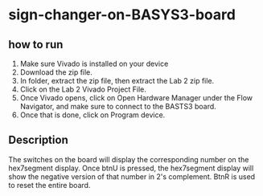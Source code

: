 # sign-changer-on-BASYS3-board

## how to run
1. Make sure Vivado is installed on your device
2. Download the zip file.
3. In folder, extract the zip file, then extract the Lab 2 zip file.
4. Click on the Lab 2 Vivado Project File.
5. Once Vivado opens, click on Open Hardware Manager under the Flow Navigator, and make sure to connect to the BASTS3 board.
6. Once that is done, click on Program device.

## Description
The switches on the board will display the corresponding number on the hex7segment display. Once btnU is pressed, the hex7segment display will show the negative version of that number in 2's complement. BtnR is used to reset the entire board.
